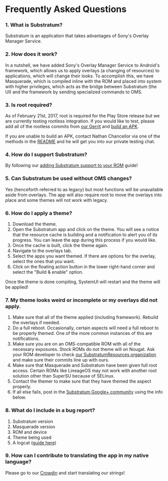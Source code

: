 # Frequently Asked Questions

### 1. What is Substratum?

Substratum is an application that takes advantages of Sony's Overlay Manager
Service.

### 2. How does it work?

In a nutshell, we have added Sony's Overlay Manager Service to Android's framework,
which allows us to apply overlays (a changing of resources) to applications, which will
change their looks. To accomplish this, we have Masquerade, which is compiled
inline with the ROM and placed into system with higher privileges, which acts as
the bridge between Substratum (the UI) and the framework by sending specialized
commands to OMS.

### 3. Is root required?

As of February 21st, 2017, root is required for the Play Store release but we are
currently testing rootless integration. If you would like to test, please add all
of the rootless commits from [our Gerrit](http://review.projektsubstratum.com/#/q/topic:rootless) and [build an APK](BuildingSubstratum.md).

If you are unable to build an APK, contact Nathan Chancellor via one of the methods
in the [README](README.md) and he will get you into our private testing chat.

### 4. How do I support Substratum?

By following our [adding Substratum support to your ROM](AddingSupport.md) guide!

### 5. Can Substratum be used without OMS changes?

Yes (henceforth referred to as legacy) but most functions will be unavailable aside
from overlays. The app will also require root to move the overlays into place
and some themes will not work with legacy.

### 6. How do I apply a theme?

1. Download the theme.
2. Open the Substratum app and click on the theme. You will see a notice that the resource cache is building and a notification to alert you of its progress. You can leave the app during this process if you would like.
3. Once the cache is built, click the theme again.
4. Navigate to the overlays tab.
5. Select the apps you want themed. If there are options for the overlay, select the ones that you want.
6. Click on the floating action button in the lower right-hand corner and select the "Build & enable" option.

Once the theme is done compiling, SystemUI will restart and the theme will be applied!

### 7. My theme looks weird or incomplete or my overlays did not apply.

1. Make sure that all of the theme applied (including framework). Rebuild the overlays if needed.
2. Do a full reboot. Occasionally, certain aspects will need a full reboot to be properly themed. One of the more common instances of this are notifications.
3. Make sure you are on an OMS-compatible ROM with all of the necessary exposures. Stock ROMs do not theme will on Nougat. Ask your ROM developer to check [our SubstratumResources organization](https://github.com/SubstratumResources) and make sure their commits line up with ours.
4. Make sure that Masquerade and Substratum have been given full root access. Certain ROMs like LineageOS may not work with another root solution other than SuperSU because of SELinux.
5. Contact the themer to make sure that they have themed the aspect properly.
6. If all else fails, post in the [Substratum Google+ community](https://plus.google.com/communities/102261717366580091389) using the info below.

### 8. What do I include in a bug report?

1. Substratum version
2. Masquerade version
3. ROM and device
4. Theme being used
5. A logcat ([guide here](https://raw.githubusercontent.com/nathanchance/Android-Tools/master/Guides/Proper_Bug_Reporting.txt))

### 9. How can I contribute to translating the app in my native language?

Please go to our [Crowdin](http://translate.projektsubstratum.com) and start translating our strings!
